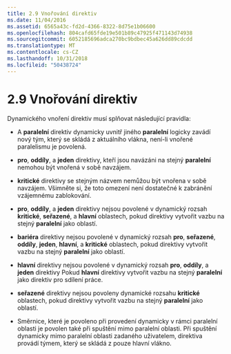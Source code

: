 ```yaml
---
title: 2.9 Vnořování direktiv
ms.date: 11/04/2016
ms.assetid: 6565a43c-fd2d-4366-8322-8d75e1b06600
ms.openlocfilehash: 804cafd65fde19e501b89c47925f471143d74938
ms.sourcegitcommit: 6052185696adca270bc9bdbec45a626dd89cdcdd
ms.translationtype: MT
ms.contentlocale: cs-CZ
ms.lasthandoff: 10/31/2018
ms.locfileid: "50438724"
---
```

# <a name="29-directive-nesting"></a>2.9 Vnořování direktiv

Dynamického vnoření direktiv musí splňovat následující pravidla:

- A **paralelní** direktiv dynamicky uvnitř jiného **paralelní** logicky zavádí nový tým, který se skládá z aktuálního vlákna, není-li vnořené paralelismu je povolená.

- **pro**, **oddíly**, a **jeden** direktivy, kteří jsou navázáni na stejný **paralelní** nemohou být vnořená v sobě navzájem.

- **kritické** direktivy se stejným názvem nemůžou být vnořena v sobě navzájem. Všimněte si, že toto omezení není dostatečné k zabránění vzájemnému zablokování.

- **pro**, **oddíly**, a **jeden** direktivy nejsou povolené v dynamický rozsah **kritické**, **seřazené**, a **hlavní** oblastech, pokud direktivy vytvořit vazbu na stejný **paralelní** jako oblastí.

- **bariéra** direktivy nejsou povolené v dynamický rozsah **pro**, **seřazené**, **oddíly**, **jeden**, **hlavní**, a **kritické** oblastech, pokud direktivy vytvořit vazbu na stejný **paralelní** jako oblastí.

- **hlavní** direktivy nejsou povolené v dynamický rozsah **pro**, **oddíly**, a **jeden** direktivy Pokud **hlavní** direktivy vytvořit vazbu na stejný **paralelní** jako direktiv pro sdílení práce.

- **seřazené** direktivy nejsou povoleny dynamické rozsahu **kritické** oblastech, pokud direktivy vytvořit vazbu na stejný **paralelní** jako oblastí.

- Směrnice, které je povoleno při provedení dynamicky v rámci paralelní oblasti je povolen také při spuštění mimo paralelní oblasti. Při spuštění dynamicky mimo paralelní oblasti zadaného uživatelem, direktiva provádí týmem, který se skládá z pouze hlavní vlákno.